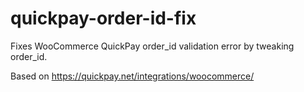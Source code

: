 # quickpay-order-id-fix
Fixes WooCommerce QuickPay order_id validation error by tweaking order_id. 

Based on https://quickpay.net/integrations/woocommerce/
